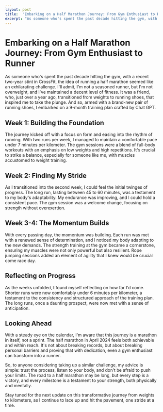 ```yaml
---
layout: post
title:  "Embarking on a Half Marathon Journey: From Gym Enthusiast to Runner"
excerpt: "As someone who's spent the past decade hitting the gym, with a recent two-year stint in CrossFit, the idea of running a half marathon seemed like an exhilarating challenge."
---
```

# Embarking on a Half Marathon Journey: From Gym Enthusiast to Runner

As someone who's spent the past decade hitting the gym, with a recent two-year stint in CrossFit, the idea of running a half marathon seemed like an exhilarating challenge. I'll admit, I'm not a seasoned runner, but I'm not overweight, and I've maintained a decent level of fitness. It was a friend, who, just over a year ago, transitioned from weights to running shoes, that inspired me to take the plunge. And so, armed with a brand-new pair of running shoes, I embarked on a 9-month training plan crafted by Chat GPT.

## Week 1: Building the Foundation

The journey kicked off with a focus on form and easing into the rhythm of running. With two runs per week, I managed to maintain a comfortable pace under 7 minutes per kilometer. The gym sessions were a blend of full-body workouts with an emphasis on low weights and high repetitions. It's crucial to strike a balance, especially for someone like me, with muscles accustomed to weight training.

## Week 2: Finding My Stride

As I transitioned into the second week, I could feel the initial twinges of progress. The long run, lasting between 45 to 60 minutes, was a testament to my body's adaptability. My endurance was improving, and I could hold a consistent pace. The gym session was a welcome change, focusing on strength without overexertion.

## Week 3-4: The Momentum Builds

With every passing day, the momentum was building. Each run was met with a renewed sense of determination, and I noticed my body adapting to the new demands. The strength training at the gym became a cornerstone, ensuring my muscles were not only powerful but also resilient. Rope jumping sessions added an element of agility that I knew would be crucial come race day.

## Reflecting on Progress

As the weeks unfolded, I found myself reflecting on how far I'd come. Shorter runs were now comfortably under 6 minutes per kilometer, a testament to the consistency and structured approach of the training plan. The long runs, once a daunting prospect, were now met with a sense of anticipation.

## Looking Ahead

With a steady eye on the calendar, I'm aware that this journey is a marathon in itself, not a sprint. The half marathon in April 2024 feels both achievable and within reach. It's not about breaking records, but about breaking personal barriers and proving that with dedication, even a gym enthusiast can transform into a runner.

So, to anyone considering taking up a similar challenge, my advice is simple: trust the process, listen to your body, and don't be afraid to push your limits. The road to a half marathon may be long, but every step is a victory, and every milestone is a testament to your strength, both physically and mentally.

Stay tuned for the next update on this transformative journey from weights to kilometers, as I continue to lace up and hit the pavement, one stride at a time.

